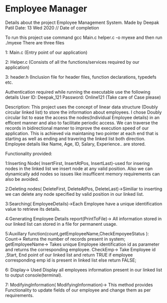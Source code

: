 # Employee Manager

Details about the project Employee Management System.
Made by Deepak Patil
Date: 13 Wed 2020 // Date of completion

To run this project use command gcc Main.c helper.c -o myexe and then run ./myexe
There are three files 

1: Main.c   (Entry point of our application)

2: Helper.c (Consists of all the functions/services required by our application)

3: header.h (Inclusion file for header files, function declarations, typedefs etc.


Authentication required while running the executable use the following details
User ID: Deepak_121
Password: Online121
(Take care of Case please)

Description:
  This project uses the concept of linear data structure (Doubly circular linked list) to
  store the information about employees.
  I chose Doubly circular list to ease the access the nodes(Individual Employee details) in an
  efficent manner and also to facilitate periodic access.
  We can traverse the records in bidirectional manner to improve the execution speed of our application.
  This is achieved via maintaning two pointer at each end that is starting as well as ending and travering the linked list both direction.
  Employee details like Name, Age, ID, Salary, Experience.. are stored.

Functionality provided:

1:Inserting Node( InsertFirst, InsertAtPos, InsertLast)-used for insering nodes in the linked list
  we insert node at any valid position. Also we can dynamically add nodes so issues like insufficent memory
  requirements can also be avoided.

2:Deleting nodes( DeleteFirst, DeleteAtPos, DeleteLast)->Similiar to inserting we can delete any node specified by
valid position in our linked list.

3:Searching( EmployeeDetails)->Each Employee have a unique identification value to retrieve its details.

4:Generating Employee Details report(PrintToFile)-> All information stored in our linked list can stored in a file for
  permanent usage.

5:Auxillary function(count,getEmployeeName,CheckEmpoyeeStatus ):
Count-> Returns the number of records present in system;
getEmployeeName-> Takes unique Employee identification id as parameter and returns the corresponding employee.
CheckEmp-> Take Employee id ,Start, End point of our linked list and return TRUE if employee corresponding emp id is present in linked list
            else return FALSE;

6: Display-> Used Display all employees information present in our linked list to output console(terminal).

7: ModifyingInformation( ModifyingInformation)-> This method provides Functionality to update fields of our employee and change them as
  per requirements.
  

